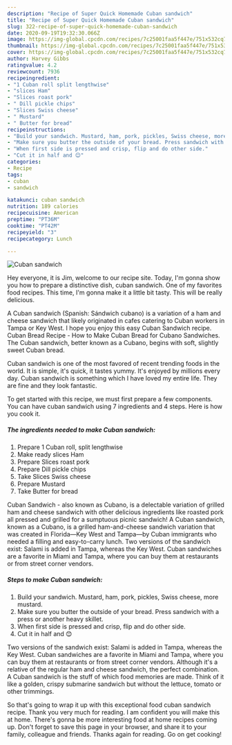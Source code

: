 ```yaml
---
description: "Recipe of Super Quick Homemade Cuban sandwich"
title: "Recipe of Super Quick Homemade Cuban sandwich"
slug: 322-recipe-of-super-quick-homemade-cuban-sandwich
date: 2020-09-19T19:32:30.066Z
image: https://img-global.cpcdn.com/recipes/7c25001faa5f447e/751x532cq70/cuban-sandwich-recipe-main-photo.jpg
thumbnail: https://img-global.cpcdn.com/recipes/7c25001faa5f447e/751x532cq70/cuban-sandwich-recipe-main-photo.jpg
cover: https://img-global.cpcdn.com/recipes/7c25001faa5f447e/751x532cq70/cuban-sandwich-recipe-main-photo.jpg
author: Harvey Gibbs
ratingvalue: 4.2
reviewcount: 7936
recipeingredient:
- "1 Cuban roll split lengthwise"
- "slices Ham"
- "Slices roast pork"
- " Dill pickle chips"
- "Slices Swiss cheese"
- " Mustard"
- " Butter for bread"
recipeinstructions:
- "Build your sandwich. Mustard, ham, pork, pickles, Swiss cheese, more mustard."
- "Make sure you butter the outside of your bread. Press sandwich with a press or another heavy skillet."
- "When first side is pressed and crisp, flip and do other side."
- "Cut it in half and 😊"
categories:
- Recipe
tags:
- cuban
- sandwich

katakunci: cuban sandwich 
nutrition: 189 calories
recipecuisine: American
preptime: "PT36M"
cooktime: "PT42M"
recipeyield: "3"
recipecategory: Lunch

---
```



![Cuban sandwich](https://img-global.cpcdn.com/recipes/7c25001faa5f447e/751x532cq70/cuban-sandwich-recipe-main-photo.jpg)

Hey everyone, it is Jim, welcome to our recipe site. Today, I'm gonna show you how to prepare a distinctive dish, cuban sandwich. One of my favorites food recipes. This time, I'm gonna make it a little bit tasty. This will be really delicious.

A Cuban sandwich (Spanish: Sándwich cubano) is a variation of a ham and cheese sandwich that likely originated in cafes catering to Cuban workers in Tampa or Key West. I hope you enjoy this easy Cuban Sandwich recipe. Cuban Bread Recipe - How to Make Cuban Bread for Cubano Sandwiches. The Cuban sandwich, better known as a Cubano, begins with soft, slightly sweet Cuban bread.

Cuban sandwich is one of the most favored of recent trending foods in the world. It is simple, it's quick, it tastes yummy. It's enjoyed by millions every day. Cuban sandwich is something which I have loved my entire life. They are fine and they look fantastic.


To get started with this recipe, we must first prepare a few components. You can have cuban sandwich using 7 ingredients and 4 steps. Here is how you cook it.

<!--inarticleads1-->

##### The ingredients needed to make Cuban sandwich:

1. Prepare 1 Cuban roll, split lengthwise
1. Make ready slices Ham
1. Prepare Slices roast pork
1. Prepare  Dill pickle chips
1. Take Slices Swiss cheese
1. Prepare  Mustard
1. Take  Butter for bread


Cuban Sandwich - also known as Cubano, is a delectable variation of grilled ham and cheese sandwich with other delicious ingredients like roasted pork all pressed and grilled for a sumptuous picnic sandwich! A Cuban sandwich, known as a Cubano, is a grilled ham-and-cheese sandwich variation that was created in Florida—Key West and Tampa—by Cuban immigrants who needed a filling and easy-to-carry lunch. Two versions of the sandwich exist: Salami is added in Tampa, whereas the Key West. Cuban sandwiches are a favorite in Miami and Tampa, where you can buy them at restaurants or from street corner vendors. 

<!--inarticleads2-->

##### Steps to make Cuban sandwich:

1. Build your sandwich. Mustard, ham, pork, pickles, Swiss cheese, more mustard.
1. Make sure you butter the outside of your bread. Press sandwich with a press or another heavy skillet.
1. When first side is pressed and crisp, flip and do other side.
1. Cut it in half and 😊


Two versions of the sandwich exist: Salami is added in Tampa, whereas the Key West. Cuban sandwiches are a favorite in Miami and Tampa, where you can buy them at restaurants or from street corner vendors. Although it&#39;s a relative of the regular ham and cheese sandwich, the perfect combination. A Cuban sandwich is the stuff of which food memories are made. Think of it like a golden, crispy submarine sandwich but without the lettuce, tomato or other trimmings. 

So that's going to wrap it up with this exceptional food cuban sandwich recipe. Thank you very much for reading. I am confident you will make this at home. There's gonna be more interesting food at home recipes coming up. Don't forget to save this page in your browser, and share it to your family, colleague and friends. Thanks again for reading. Go on get cooking!
